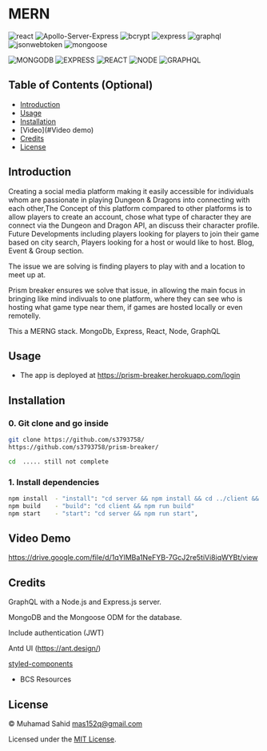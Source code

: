 # MERN

![react](https://img.shields.io/badge/18.2.0-0?label=react.js&style=for-the-badge&labelColor=white&color=black)
![Apollo-Server-Express](https://img.shields.io/badge/18.2.0-0?label=apollo-server-express&style=for-the-badge&labelColor=white&color=black)
![bcrypt](https://img.shields.io/badge/5.0.1-0?label=bcrypt&style=for-the-badge&labelColor=white&color=black)
![express](https://img.shields.io/badge/4.18.1-0?label=express&style=for-the-badge&labelColor=white&color=black)
![graphql](https://img.shields.io/badge/16.5.0-0?label=graphql&style=for-the-badge&labelColor=white&color=black)
![jsonwebtoken](https://img.shields.io/badge/8.5.1-0?label=jsonwebtoken&style=for-the-badge&labelColor=white&color=black)
![mongoose](https://img.shields.io/badge/6.4.4-0?label=mongoose&style=for-the-badge&labelColor=white&color=black)

![MONGODB](https://img.shields.io/badge/-MONGODB-orange)
![EXPRESS](https://img.shields.io/badge/-EXPRESS-orange)
![REACT](https://img.shields.io/badge/-REACT-orange)
![NODE](https://img.shields.io/badge/-NODE-orange)
![GRAPHQL](https://img.shields.io/badge/-GRAPHQL-orange)

## Table of Contents (Optional)

- [Introduction](#Introduction)
- [Usage](#usage)
- [Installation](#installation)
- [Video](#Video demo)
- [Credits](#credits)
- [License](#license)

## Introduction

Creating a social media platform making it easily accessible for individuals whom are passionate in playing Dungeon & Dragons into connecting with each other,The Concept of this platform compared to other platforms is to allow players to create an account, chose what type of character they are connect via the Dungeon and Dragon API, an discuss their character profile. Future Developments including players looking for players to join their game based on city search, Players looking for a host or would like to host. Blog, Event & Group section.   

The issue we are solving is finding players to play with and a location to meet up at.

Prism breaker ensures we solve that issue, in allowing the main focus in bringing like mind indivuals to one platform, where they can see who is hosting what game type near them, if games are hosted locally or even remotelly.

This a MERNG stack.
MongoDb, Express, React, Node, GraphQL


## Usage

- The app is deployed at https://prism-breaker.herokuapp.com/login 


## Installation


### 0. Git clone and go inside

```sh
git clone https://github.com/s3793758/
https://github.com/s3793758/prism-breaker/

cd  ..... still not complete
```

### 1. Install dependencies

```sh
npm install  - "install": "cd server && npm install && cd ../client && npm install",
npm build    - "build": "cd client && npm run build"
npm start    - "start": "cd server && npm run start",
```


## Video Demo
https://drive.google.com/file/d/1qYlMBa1NeFYB-7GcJ2re5tiVi8iqWYBt/view


## Credits

GraphQL with a Node.js and Express.js server.

MongoDB and the Mongoose ODM for the database.

Include authentication (JWT)

Antd UI (https://ant.design/)

[styled-components](https://styled-components.com/)

- BCS Resources


## License

&copy; Muhamad Sahid <mas152q@gmail.com>

Licensed under the [MIT License](./LICENSE).
